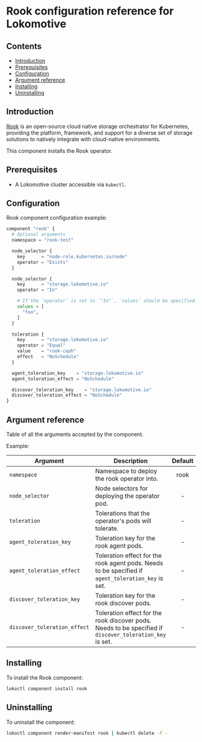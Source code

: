 # Rook configuration reference for Lokomotive

## Contents

* [Introduction](#introduction)
* [Prerequisites](#prerequisites)
* [Configuration](#configuration)
* [Argument reference](#argument-reference)
* [Installing](#installing)
* [Uninstalling](#uninstalling)

## Introduction

[Rook](https://rook.io/docs/rook/v1.2/) is an open-source cloud native storage orchestrator for
Kubernetes, providing the platform, framework, and support for a diverse set of storage solutions to
natively integrate with cloud-native environments.

This component installs the Rook operator.

## Prerequisites

* A Lokomotive cluster accessible via `kubectl`.

## Configuration

Rook component configuration example:

```tf
component "rook" {
  # Optional arguments
  namespace = "rook-test"

  node_selector {
    key      = "node-role.kubernetes.io/node"
    operator = "Exists"
  }

  node_selector {
    key      = "storage.lokomotive.io"
    operator = "In"

    # If the `operator` is set to `"In"`, `values` should be specified.
    values = [
      "foo",
    ]
  }

  toleration {
    key      = "storage.lokomotive.io"
    operator = "Equal"
    value    = "rook-ceph"
    effect   = "NoSchedule"
  }

  agent_toleration_key    = "storage.lokomotive.io"
  agent_toleration_effect = "NoSchedule"

  discover_toleration_key    = "storage.lokomotive.io"
  discover_toleration_effect = "NoSchedule"
}
```

## Argument reference

Table of all the arguments accepted by the component.

Example:

| Argument                     | Description                                                                                              | Default | Required |
|------------------------------|----------------------------------------------------------------------------------------------------------|:-------:|:--------:|
| `namespace`                  | Namespace to deploy the rook operator into.                                                              | rook    | false    |
| `node_selector`              | Node selectors for deploying the operator pod.                                                           | -       | false    |
| `toleration`                 | Tolerations that the operator's pods will tolerate.                                                      | -       | false    |
| `agent_toleration_key`       | Toleration key for the rook agent pods.                                                                  | -       | false    |
| `agent_toleration_effect`    | Toleration effect for the rook agent pods. Needs to be specified if `agent_toleration_key` is set.       | -       | false    |
| `discover_toleration_key`    | Toleration key for the rook discover pods.                                                               | -       | false    |
| `discover_toleration_effect` | Toleration effect for the rook discover pods. Needs to be specified if `discover_toleration_key` is set. | -       | false    |

## Installing

To install the Rook component:

```bash
lokoctl component install rook
```
## Uninstalling

To uninstall the component:

```bash
lokoctl component render-manifest rook | kubectl delete -f -
```

